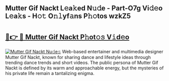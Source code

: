 ## Mutter Gif Nackt L𝚎a𝚔ed N𝚞𝚍e - Part-O7g Vi𝚍𝚎o L𝚎a𝚔s - H𝚘𝚝 O𝚗𝚕yf𝚊ns P𝚑𝚘tos wzkZ5

# <h2><a href="http://kf1m1v.oniu.top/?m=Mutter+Gif+Nackt">🔗👉 🔴 Mutter Gif Nackt P𝚑ot𝚘𝚜 V𝚒d𝚎o</a></h2>

[![Mutter Gif Nackt Nu𝚍e𝚜](https://i.imgur.com/0qMVB7G.gif)](http://kf1m1v.oniu.top/?m=Mutter+Gif+Nackt)
Web-based entertainer and multimedia designer Mutter Gif Nackt, known for sharing dance and lifestyle ideas through trending dance trends and short videos. The public persona of Mutter Gif Nackt is defined by its warm and approachable energy, but the mysteries of his private life remain a tantalizing enigma.  
